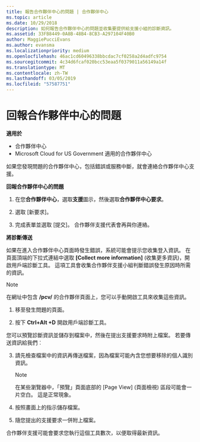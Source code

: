 ```yaml
---
title: 報告合作夥伴中心的問題 | 合作夥伴中心
ms.topic: article
ms.date: 10/29/2018
description: 如何報告合作夥伴中心的問題並收集要提供給支援小組的診斷資訊。
ms.assetid: 33FB8449-0A8B-48B4-8CB3-A297104F40B0
author: MaggiePucciEvans
ms.author: evansma
ms.localizationpriority: medium
ms.openlocfilehash: 46ac1cd60496338bbcdac7cf0258a2d4adfc9754
ms.sourcegitcommit: 4c34d6fcaf020bcc53eaa5f0379011a56149a14f
ms.translationtype: MT
ms.contentlocale: zh-TW
ms.lasthandoff: 03/05/2019
ms.locfileid: "57587751"
---
```

# <a name="report-problems-with-partner-center"></a>回報合作夥伴中心的問題

**適用於**

-  合作夥伴中心
-  Microsoft Cloud for US Government 適用的合作夥伴中心


如果您發現問題的合作夥伴中心，包括錯誤或服務中斷，就會連絡合作夥伴中心支援。

**回報合作夥伴中心的問題**

1.  在您**合作夥伴中心**，選取**支援**圖示，然後選取**合作夥伴中心要求**。

2.  選取 \[新要求\]。

3.  完成表單並選取 \[提交\]。 合作夥伴支援代表會再與你連絡。

**將診斷傳送**

如果在進入合作夥伴中心頁面時發生錯誤，系統可能會提示您收集登入資訊。 在頁面頂端的下拉式連結中選取 **\[Collect more information\]** (收集更多資訊)，開啟用戶端診斷工具。 這項工具會收集合作夥伴支援小組判斷錯誤發生原因時所需的資訊。 

>[!NOTE]
>在網址中包含 **/pcv/** 的合作夥伴頁面上，您可以手動開啟工具來收集這些資訊。

1.  移至發生問題的頁面。

2.  按下 **Ctrl+Alt +D** 開啟用戶端診斷工具。

您可以預覽診斷資訊並儲存到檔案中，然後在提出支援要求時附上檔案。 若要傳送資訊給我們︰

3.  請先檢查檔案中的資訊再傳送檔案，因為檔案可能內含您想要移除的個人識別資訊。 

    >[!NOTE]
    >在某些瀏覽器中，「預覽」頁面底部的 [Page View] (頁面檢視) 區段可能會一片空白。 這是正常現象。

4.  按照畫面上的指示儲存檔案。

5.  隨您提出的支援要求一併附上檔案。

合作夥伴支援可能會要求您執行這個工具數次，以便取得最新資訊。

